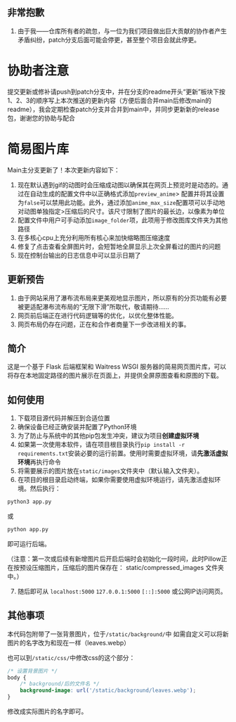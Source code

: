 ## 非常抱歉

1. 由于我——仓库所有者的疏忽，与一位为我们项目做出巨大贡献的协作者产生矛盾纠纷，patch分支后面可能会停更，甚至整个项目会就此停更。

# 协助者注意

提交更新或修补请push到patch分支中，并在分支的readme开头“更新”板块下按1、2、3的顺序写上本次推送的更新内容（方便后面合并main后修改main的readme），我会定期检查patch分支并合并到main中，并同步更新新的release包，谢谢您的协助与配合

# 简易图片库

Main主分支更新了！本次更新内容如下：

1. 现在默认遇到gif的动图时会压缩成动图以确保其在网页上预览时是动态的。通过在自动生成的配置文件中以正确格式添加`preview_anime`>
配置并将其设置为`false`可以禁用此功能。此外，通过添加`anime_max_size`配置项可以手动地对动图单独指定>压缩后的尺寸。该尺寸限制了图片的最长边，以像素为单位
2. 配置文件中用户可手动添加`image_folder`项，此项用于修改图库文件夹为其他路径
3. 在多核心cpu上充分利用所有核心来加快缩略图压缩速度
4. 修复了点击查看全屏图片时，会短暂地全屏显示上次全屏看过的图片的问题
5. 现在控制台输出的日志信息中可以显示日期了

## 更新预告

1. 由于网站采用了瀑布流布局来更美观地显示图片，所以原有的分页功能有必要被更适配瀑布流布局的“无限下滑”所取代，敬请期待……
2. 网页前后端正在进行代码逻辑等的优化，以优化整体性能。
3. 网页布局仍存在问题，正在和合作者商量下一步改进相关的事。

## 简介

这是一个基于 Flask 后端框架和 Waitress WSGI 服务器的简易网页图片库，可以将存在本地固定路径的图片展示在页面上，并提供全屏原图查看和原图的下载。

## 如何使用

1. 下载项目源代码并解压到合适位置
2. 确保设备已经正确安装并配置了Python环境
3. 为了防止与系统中的其他pip包发生冲突，建议为项目**创建虚拟环境**
4. 如果第一次使用本软件，请在项目根目录执行`pip install -r requirements.txt`安装必要的运行前置。使用时需要虚拟环境，请**先激活虚拟环境**再执行命令
5. 将需要展示的图片放在`static/images`文件夹中（默认输入文件夹）。
6. 在项目的根目录启动终端，如果你需要使用虚拟环境运行，请先激活虚拟环境。然后执行：
```sh
python3 app.py
```
或
```sh
python app.py
```

即可运行后端。

（注意：第一次或后续有新增图片后开启后端时会初始化一段时间，此时Pillow正在按预设压缩图片，压缩后的图片保存在：  static/compressed_images 文件夹中。）

7. 随后即可从 `localhost:5000` `127.0.0.1:5000` `[::]:5000` 或公网IP访问网页。

## 其他事项

本代码包附带了一张背景图片，位于`/static/background/`中
如需自定义可以将新图片的名字改为和现在一样（leaves.webp）

也可以到`/static/css/`中修改css的这个部分：

```css
/* 设置背景图片 */
body {
    /* background/后的文件名 */
    background-image: url('/static/background/leaves.webp');
}
```

修改成实际图片的名字即可。
